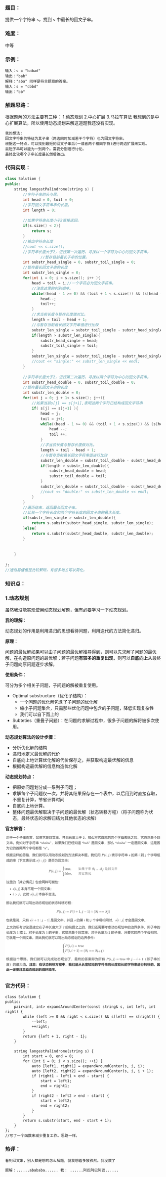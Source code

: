 ### 题目：

提供一个字符串 `s`，找到 `s` 中最长的回文子串。

### 难度：

中等

### 示例：

```
输入：s = "babad"
输出："bab"
解释："aba" 同样是符合题意的答案。
输入：s = "cbbd"
输出："bb"
```

### 解题思路：

根据题解的方法主要有三种：
1.动态规划
2.中心扩展
3.马拉车算法
我想到的是中心扩展算法，所以使用动态规划来解这道题我还没有实现。

```
我的想法：
回文字符串的特征为其子串（两边同时加减若干个字符）也为回文字符串。
根据这一特点，可以找到最短的回文子串后(一或者两个相同字符)进行两边扩展来实现。
最短子串可以能为一到两个。需要分别进行讨论。
最终比较哪个子串长度最长然后输出。
```

### 代码实现：

```c++
class Solution {
public:
    string longestPalindrome(string s) {
        //字符子串的头与尾。
        int head = 0, toil = 0;
        //字符回文字符串串的长度。
        int length = 0;

        //如果字符串长度小于2直接返回。
        if(s.size() < 2){
            return s;
        }
        //输出字符串长度
        //cout << s.size();
        //字符串长度大于2，进行第一次遍历，寻找以一个字符为中心的回文字符串。
                //暂存目前最长子串的位置。
        int substr_head_single = 0, substr_toil_single = 0;
        //暂存最长回文子串的长度
        int substr_len_single = 0;
        for(int i = 0; i < s.size(); i++ ){
            head = toil = i;//一个字符必为回文字符串。
            //注意这里的判别顺序。
            while((head - 1 >= 0) && (toil + 1 < s.size()) && (s[head - 1] == s[toil + 1])){
                head--;
                toil++;
            }
            //求当前长度与暂存长度做对比。
            length = toil - head + 1;
            //与暂存当前最长回文字符串值进行比较
            substr_len_single = substr_toil_single - substr_head_single + 1;
            if(length > substr_len_single){
                substr_head_single = head;
                substr_toil_single = toil;
            }
            substr_len_single = substr_toil_single - substr_head_single + 1;
            //cout << "single:" << substr_len_single << endl;
        }

        //字符串长度大于2，进行第二次遍历，寻找以两个字符为中心的回文字符串。
        int substr_head_double = 0, substr_toil_double = 0;
        //暂存最长回文子串的长度
        int substr_len_double = 0;        
        for(int j = 0; j + 1< s.size(); j++){
            //如果当前s[j] == s[j+1],表明这两个字符已经构成回文字符串
            if( s[j] == s[j+1] ){
                head = j;
                toil = j+1;
                while((head - 1 >= 0) && (toil + 1 < s.size()) && (s[head - 1] == s[toil + 1])){
                    head --;
                    toil ++;
                }
                //求当前长度与暂存长度做对比。
                length = toil - head + 1;
                //与暂存当前最长回文字符串值进行比较
                substr_len_double = substr_toil_double - substr_head_double + 1;
                if(length > substr_len_double){
                    substr_head_double = head;
                    substr_toil_double = toil;
                }
                substr_len_double = substr_toil_double - substr_head_double + 1;
                //cout << "double:" << substr_len_double << endl;             
            }
        }
        //遍历结束，返回最长回文子串。
        //比较一个字符长度和两个字符长度的回文子串的最大长度。
        if(substr_len_single > substr_len_double){
            return s.substr(substr_head_single, substr_len_single); 
        }else{
            return s.substr(substr_head_double, substr_len_double);
        }
        
        
    }
   
};
//通俗易懂但是比较繁琐，有很多地方可以简化。
```

### 知识点：

### 1.动态规划

虽然我没能实现使用动态规划解题，但有必要学习一下动态规划。

**我的理解：**

动态规划的作用是利用递归的思想看待问题，利用迭代的方法简化递归。

**原理：**

问题的最优解如果可以由子问题的最优解推导得到，则可以先求解子问题的最优解，在构造原问题的最优解；若子问题**有较多的重复出现**，则可以**自底向上**从最终子问题向原问题逐步求解。

**使用条件：**

可分为多个相关子问题，子问题的解被重复使用。

- Optimal substructure（优化子结构）：
  - 一个问题的优化解包含了子问题的优化解
  - 缩小子问题集合，只需那些优化问题中包含的子问题，降低实现复杂性
  - 我们可以自下而上的
- Subteties（重叠子问题）：在问题的求解过程中，很多子问题的解将被多次使用。

**动态规划算法的设计步骤：**

- 分析优化解的结构
- 递归地定义最优解的代价
- 自底向上地计算优化解的代价保存之，并获取构造最优解的信息
- 根据构造最优解的信息构造优化解

**动态规划特点：**

- 把原始问题划分成一系列子问题；
- 求解每个子问题仅一次，并将其结果保存在一个表中，以后用到时直接存取，不重复计算，节省计算时间
- 自底向上地计算。
- 整体问题最优解取决于子问题的最优解（状态转移方程）（将子问题称为状态，最终状态的求解归结为其他状态的求解）

**官方解答：**

![](../Images/DP01.png)

### 官方代码：

```
class Solution {
public:
    pair<int, int> expandAroundCenter(const string& s, int left, int right) {
        while (left >= 0 && right < s.size() && s[left] == s[right]) {
            --left;
            ++right;
        }
        return {left + 1, right - 1};
    }

    string longestPalindrome(string s) {
        int start = 0, end = 0;
        for (int i = 0; i < s.size(); ++i) {
            auto [left1, right1] = expandAroundCenter(s, i, i);
            auto [left2, right2] = expandAroundCenter(s, i, i + 1);
            if (right1 - left1 > end - start) {
                start = left1;
                end = right1;
            }
            if (right2 - left2 > end - start) {
                start = left2;
                end = right2;
            }
        }
        return s.substr(start, end - start + 1);
    }
};
//写了一个函数来减少重复工作。思路一样。
```

### 热评：

```
看到回文串，别人都是想的怎么解题，就我想着多放孜然。我没救了
```

```
题解：......abababa...... 我： ......阿巴阿巴阿巴......
```

